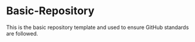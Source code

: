 Basic-Repository
================
This is the basic repository template and used to ensure GitHub standards are followed.
